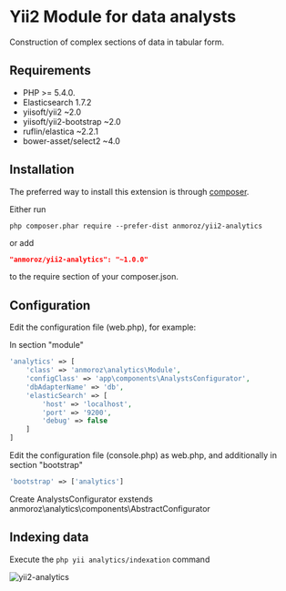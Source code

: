 Yii2 Module for data analysts
============================

Construction of complex sections of data in tabular form.

Requirements
------------

* PHP >= 5.4.0.
* Elasticsearch 1.7.2
* yiisoft/yii2 ~2.0
* yiisoft/yii2-bootstrap ~2.0
* ruflin/elastica ~2.2.1
* bower-asset/select2 ~4.0

Installation
------------

The preferred way to install this extension is through [composer](http://getcomposer.org/download/).

Either run

```
php composer.phar require --prefer-dist anmoroz/yii2-analytics
```

or add

```json
"anmoroz/yii2-analytics": "~1.0.0"
```

to the require section of your composer.json.

Configuration
-------------

Edit the configuration file (web.php), for example:

In section "module"
```php
'analytics' => [
    'class' => 'anmoroz\analytics\Module',
    'configClass' => 'app\components\AnalystsConfigurator',
    'dbAdapterName' => 'db',
    'elasticSearch' => [
        'host' => 'localhost',
        'port' => '9200',
        'debug' => false
    ]
]
```
Edit the configuration file (console.php) as web.php, and additionally in section "bootstrap"
```php
'bootstrap' => ['analytics']
```

Create AnalystsConfigurator exstends anmoroz\analytics\components\AbstractConfigurator

Indexing data
-------------

Execute the `php yii analytics/indexation` command

![yii2-analytics](https://cloud.githubusercontent.com/assets/6552104/10163376/32bfe786-66bb-11e5-8fe0-547e2a10dbdc.jpg)